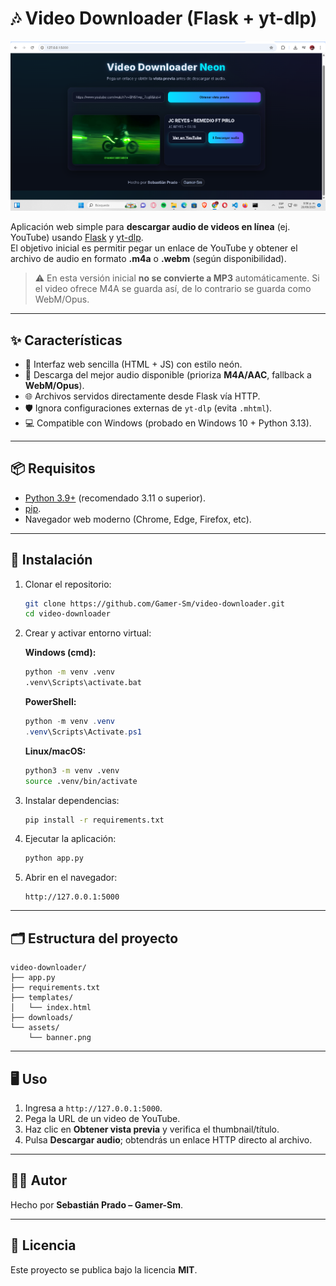 # 🎶 Video Downloader (Flask + yt-dlp)

![Banner del Proyecto](assets/CapturaIndex1.png)

Aplicación web simple para **descargar audio de videos en línea** (ej. YouTube) usando [Flask](https://flask.palletsprojects.com/) y [yt-dlp](https://github.com/yt-dlp/yt-dlp).  
El objetivo inicial es permitir pegar un enlace de YouTube y obtener el archivo de audio en formato **.m4a** o **.webm** (según disponibilidad).

> ⚠️ En esta versión inicial **no se convierte a MP3** automáticamente. Si el video ofrece M4A se guarda así, de lo contrario se guarda como WebM/Opus.

---

## ✨ Características

- 🎨 Interfaz web sencilla (HTML + JS) con estilo neón.
- 🎵 Descarga del mejor audio disponible (prioriza **M4A/AAC**, fallback a **WebM/Opus**).
- 🌐 Archivos servidos directamente desde Flask vía HTTP.
- 🛡️ Ignora configuraciones externas de `yt-dlp` (evita `.mhtml`).
- 💻 Compatible con Windows (probado en Windows 10 + Python 3.13).

---

## 📦 Requisitos

- [Python 3.9+](https://www.python.org/) (recomendado 3.11 o superior).
- [pip](https://pip.pypa.io/).
- Navegador web moderno (Chrome, Edge, Firefox, etc).

---

## 🚀 Instalación

1. Clonar el repositorio:

   ```bash
   git clone https://github.com/Gamer-Sm/video-downloader.git
   cd video-downloader
   ```

2. Crear y activar entorno virtual:

   **Windows (cmd):**
   ```cmd
   python -m venv .venv
   .venv\Scripts\activate.bat
   ```

   **PowerShell:**
   ```powershell
   python -m venv .venv
   .venv\Scripts\Activate.ps1
   ```

   **Linux/macOS:**
   ```bash
   python3 -m venv .venv
   source .venv/bin/activate
   ```

3. Instalar dependencias:

   ```bash
   pip install -r requirements.txt
   ```

4. Ejecutar la aplicación:

   ```bash
   python app.py
   ```

5. Abrir en el navegador:

   ```
   http://127.0.0.1:5000
   ```

---

## 🗂️ Estructura del proyecto

```
video-downloader/
├── app.py
├── requirements.txt
├── templates/
│   └── index.html
├── downloads/
└── assets/
    └── banner.png
```

---

## 🖥️ Uso

1. Ingresa a `http://127.0.0.1:5000`.
2. Pega la URL de un video de YouTube.
3. Haz clic en **Obtener vista previa** y verifica el thumbnail/título.
4. Pulsa **Descargar audio**; obtendrás un enlace HTTP directo al archivo.

---

## 👨‍🎤 Autor

Hecho por **Sebastián Prado – Gamer-Sm**.

---

## 📜 Licencia

Este proyecto se publica bajo la licencia **MIT**.
